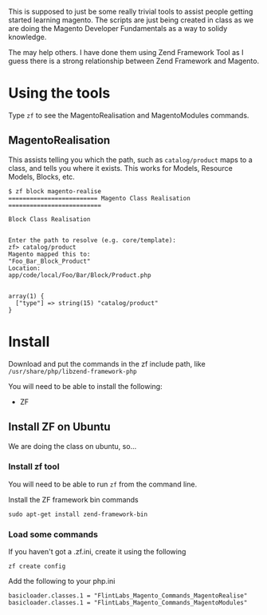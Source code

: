 This is supposed to just be some really trivial tools to assist people getting started learning magento. The scripts
are just being created in class as we are doing the Magento Developer Fundamentals as a way to solidy knowledge.

The may help others. I have done them using Zend Framework Tool as I guess there is a strong relationship between
Zend Framework and Magento.

# Using the tools

Type `zf` to see the MagentoRealisation and MagentoModules commands.

## MagentoRealisation

This assists telling you which the path, such as `catalog/product` maps to a class, and tells you where it exists. This works for Models, Resource Models, Blocks, etc.

    $ zf block magento-realise
    ========================= Magento Class Realisation ==========================
    
    Block Class Realisation


    Enter the path to resolve (e.g. core/template):
    zf> catalog/product
    Magento mapped this to:
    "Foo_Bar_Block_Product"
    Location:
    app/code/local/Foo/Bar/Block/Product.php


    array(1) {
      ["type"] => string(15) "catalog/product"
    }


# Install

Download and put the commands in the zf include path, like `/usr/share/php/libzend-framework-php`

You will need to be able to install the following:
- ZF


## Install ZF on Ubuntu

We are doing the class on ubuntu, so...

### Install zf tool

You will need to be able to run `zf` from the command line.

Install the ZF framework bin commands

    sudo apt-get install zend-framework-bin

### Load some commands

If you haven't got a .zf.ini, create it using the following

    zf create config

Add the following to your php.ini

    basicloader.classes.1 = "FlintLabs_Magento_Commands_MagentoRealise"
    basicloader.classes.1 = "FlintLabs_Magento_Commands_MagentoModules"
